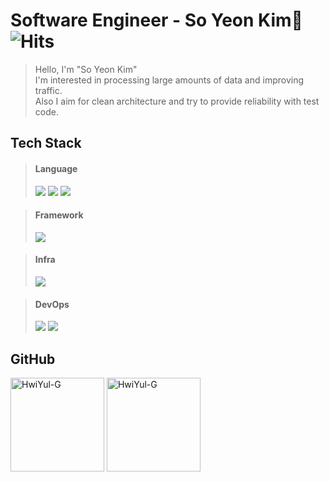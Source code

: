 # Software Engineer - So Yeon Kim👋 ![Hits](https://hits.seeyoufarm.com/api/count/incr/badge.svg?url=https%3A%2F%2Fgithub.com%2FHwiYul-G&count_bg=%2379C83D&title_bg=%23555555&icon=hootsuite.svg&icon_color=%23E7E7E7&title=hits&edge_flat=false)
> Hello, I'm "So Yeon Kim" <br>
> I'm interested in processing large amounts of data and improving traffic.</br>
> Also I aim for clean architecture and try to provide reliability with test code.

## Tech Stack

> #### Language
> <img src="https://img.shields.io/badge/Java-ED8B00?style=flat-square&logo=openjdk&logoColor=white"/>
> <img src="https://img.shields.io/badge/Kotlin-7F52FF?style=flat-square&logo=Kotlin&logoColor=white"/>
> <img src="https://img.shields.io/badge/Python-3776AB?style=flat-square&logo=python&logoColor=white"/>

> #### Framework
> <img src="https://img.shields.io/badge/SpringBoot-6DB33F?style=flat-square&logo=Spring&logoColor=white" />

> #### Infra
> <img src="https://img.shields.io/badge/Microsoft_Azure-0078D4?style=flat-square&logo=microsoft-azure&logoColor=white" />

> #### DevOps
> <img src="https://img.shields.io/badge/github%20actions-%232671E5.svg?style=flat-square&logo=githubactions&logoColor=white" />
> <img src="https://img.shields.io/badge/Docker-2496ED?style=flat-square&logo=Docker&logoColor=white"/>

## GitHub
<div>
  <img src="https://github-readme-stats.vercel.app/api?username=HwiYul-G&show_icons=true&theme=radical" alt="HwiYul-G" height="150" align="center"/>
  <img src="https://github-readme-stats.vercel.app/api/top-langs?username=HwiYul-G&show_icons=true&locale=en&layout=compact&theme=dark" alt="HwiYul-G" height=150" align="center"/>
</div>


